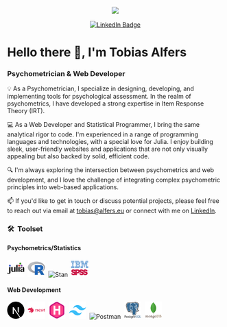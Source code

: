 <p align="center"><img src="https://media.giphy.com/media/iIqmM5tTjmpOB9mpbn/giphy.gif" width="300"/></p>
<p align="center">
<a href="https://www.linkedin.com/in/tobias-alfers-4b033499"><img src="https://img.shields.io/badge/LinkedIn-blue?style=for-the-badge&logo=linkedin&logoColor=white" alt="LinkedIn Badge"></a>
</p>

# Hello there 👋, I'm Tobias Alfers

### Psychometrician & Web Developer

💡 As a Psychometrician, I specialize in designing, developing, and implementing tools for psychological assessment. In the realm of psychometrics, I have developed a strong expertise in Item Response Theory (IRT).

💻 As a Web Developer and Statistical Programmer, I bring the same analytical rigor to code. I'm experienced in a range of programming languages and technologies, with a special love for Julia. I enjoy building sleek, user-friendly websites and applications that are not only visually appealing but also backed by solid, efficient code.

🔍 I'm always exploring the intersection between psychometrics and web development, and I love the challenge of integrating complex psychometric principles into web-based applications.

<!--
🔗 Here, you'll find a portfolio of my projects, ranging from psychometric analysis tools to full-stack web development. I'm open to collaboration and always eager to learn from other developers.
-->

📫 If you'd like to get in touch or discuss potential projects, please feel free to reach out via email at tobias@alfers.eu or connect with me on [LinkedIn](https://www.linkedin.com/in/tobias-alfers-4b033499").

### 🛠 &nbsp;Toolset

#### Psychometrics/Statistics
<p> 
<img src="https://github.com/devicons/devicon/blob/master/icons/julia/julia-original-wordmark.svg" title="Julia" alt="Julia" width="40" height="40"/>&nbsp;
<img src="https://github.com/devicons/devicon/blob/master/icons/r/r-original.svg" title="R" alt="R" width="40" height="40"/>&nbsp;
<img src="https://mc-stan.org/rstan/reference/figures/stanlogo.png" title="Stan" alt="Stan" width="40" height="40"/>&nbsp;
<img src="https://github.com/devicons/devicon/blob/master/icons/spss/spss-original.svg" title="SPSS" alt="SPSS" width="40" height="40"/>&nbsp;  
</p>

#### Web Development
<p>
<img src="https://github.com/devicons/devicon/blob/master/icons/nextjs/nextjs-original.svg" title="NextJS"  alt="NextJS" width="40" height="40"/>&nbsp;
<img src="https://github.com/devicons/devicon/blob/master/icons/nestjs/nestjs-plain-wordmark.svg" title="NestJS"  alt="NestJS" width="40" height="40"/>&nbsp;
<img src="https://github.com/devicons/devicon/blob/master/icons/hugo/hugo-original.svg" title="Hugo"  alt="Hugo" width="40" height="40"/>&nbsp;
<img src="https://github.com/devicons/devicon/blob/master/icons/tailwindcss/tailwindcss-plain.svg" title="TailwindCSS"  alt="TailwindCSS" width="40" height="40"/>&nbsp;  
<img src="https://www.vectorlogo.zone/logos/getpostman/getpostman-icon.svg" title="Postman"  alt="Postman" width="40" height="40"/>&nbsp;
<img src="https://github.com/devicons/devicon/blob/master/icons/postgresql/postgresql-original-wordmark.svg" title="PostgreSQL"  alt="PostgreSQL" width="40" height="40"/>&nbsp;
<img src="https://github.com/devicons/devicon/blob/master/icons/mongodb/mongodb-original-wordmark.svg" title="PostgreSQL"  alt="PostgreSQL" width="40" height="40"/>&nbsp;
</p>

<!--
**t-alfers/t-alfers** is a ✨ _special_ ✨ repository because its `README.md` (this file) appears on your GitHub profile.

Here are some ideas to get you started:

- 🔭 I’m currently working on ...
- 🌱 I’m currently learning ...
- 👯 I’m looking to collaborate on ...
- 🤔 I’m looking for help with ...
- 💬 Ask me about ...
- 📫 How to reach me: ...
- 😄 Pronouns: ...
- ⚡ Fun fact: ...
-->
